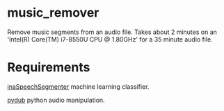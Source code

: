# music_remover

Remove music segments from an audio file. Takes about 2 minutes on an 'Intel(R) Core(TM) i7-8550U CPU @ 1.80GHz' for a 35 minute audio file.

# Requirements

[inaSpeechSegmenter](https://github.com/ina-foss/inaSpeechSegmenter) machine learning classifier.

[pydub](https://github.com/jiaaro/pydub) python audio manipulation.
